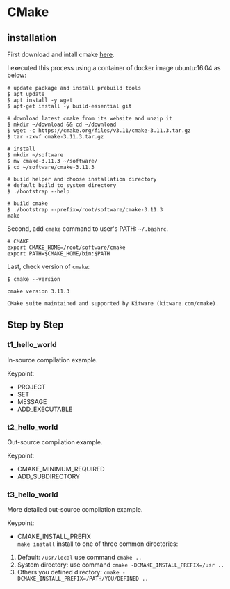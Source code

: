 # CMake

## installation

First download and intall cmake [here](https://cmake.org/download/). 

I executed this process using a container of docker image ubuntu:16.04 as below:

```shell
# update package and install prebuild tools
$ apt update
$ apt install -y wget
$ apt-get install -y build-essential git

# download latest cmake from its website and unzip it
$ mkdir ~/download && cd ~/download
$ wget -c https://cmake.org/files/v3.11/cmake-3.11.3.tar.gz
$ tar -zxvf cmake-3.11.3.tar.gz

# install
$ mkdir ~/software 
$ mv cmake-3.11.3 ~/software/
$ cd ~/software/cmake-3.11.3

# build helper and choose installation directory
# default build to system directory
$ ./bootstrap --help

# build cmake
$ ./bootstrap --prefix=/root/software/cmake-3.11.3
make
```
Second, add `cmake` command to user's PATH: `~/.bashrc`.

```shell
# CMAKE
export CMAKE_HOME=/root/software/cmake
export PATH=$CMAKE_HOME/bin:$PATH
```
Last, check version of `cmake`:

```shell
$ cmake --version

cmake version 3.11.3

CMake suite maintained and supported by Kitware (kitware.com/cmake).
```

## Step by Step

### t1_hello_world

In-source compilation example.

Keypoint:
  
- PROJECT  
- SET
- MESSAGE
- ADD_EXECUTABLE

### t2_hello_world

Out-source compilation example.

Keypoint:

- CMAKE_MINIMUM_REQUIRED
- ADD_SUBDIRECTORY

### t3_hello_world

More detailed out-source compilation example.

Keypoint:

- CMAKE_INSTALL_PREFIX  
`make install` install to one of three common directories:  
1. Default: `/usr/local` use command `cmake ..`  
2. System directory: use command `cmake -DCMAKE_INSTALL_PREFIX=/usr ..`  
3. Others you defined directory: `cmake -DCMAKE_INSTALL_PREFIX=/PATH/YOU/DEFINED ..`
